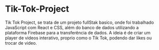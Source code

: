 # Tik-Tok-Project
Tik Tok Project, se trata de um projeto fullStak basico, onde foi trabalhado JavaScript com React e CSS, além do banco de dados utilizando a plataforma Firebase para a transferência de dados. A ideia é de criar um player de videos interativo, proprio como o Tik Tok, podendo dar likes ou trocar de video.
